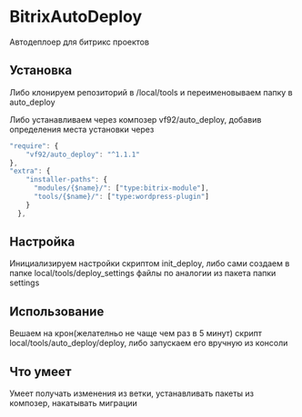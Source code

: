 # BitrixAutoDeploy
Автодеплоер для битрикс проектов

## Установка
Либо клонируем репозиторий в /local/tools и переименовываем папку в auto_deploy

Либо устанавливаем через композер vf92/auto_deploy, добавив определения места установки через 
```js
"require": {
    "vf92/auto_deploy": "^1.1.1"
},
"extra": {
    "installer-paths": {
      "modules/{$name}/": ["type:bitrix-module"],
      "tools/{$name}/": ["type:wordpress-plugin"]
    }
  },
```

## Настройка
Инициализируем настройки скриптом init_deploy, либо сами создаем в папке local/tools/deploy_settings файлы по аналогии из пакета папки settings

## Использование
Вешаем на крон(желателньо не чаще чем раз в 5 минут) скрипт local/tools/auto_deploy/deploy, либо запускаем его вручную из консоли

## Что умеет
Умеет получать изменения из ветки, устанавливать пакеты из композер, накатывать миграции

